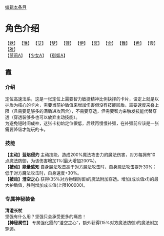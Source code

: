 [编辑本条目](https://github.com/GuguTown/Wiki/edit/main/char/index.md)
# 角色介绍
【[默](默.md)】   【[琳](琳.md)】   【[艾](艾.md)】   【[梦](梦.md)】   【[薇](薇.md)】   【[伊](伊.md)】
【[冥](冥.md)】   【[命](命.md)】   【[舞](舞.md)】   【[希](希.md)】   【霞】   【[雅](雅.md)】      
【[萝莉A](萝莉A.md)】   【[少女A](少女A.md)】   【[御姐A](御姐A.md)】

## 霞
### 介绍
定位高速法系，这是一张定位上需要智力敏捷精神比例抉择的卡片，设定上就是以护盾为核心的卡片，需要当前护盾值来增加伤害但没有技能回盾，需要速度来叠上限（且需要足够多的满盾进攻回合），不需要穿透，但需要智力来触发技能代替穿透（穿透装够多也可以放弃主动技能）。   
为避免短时间成神，这张卡初始定位很低，后续再慢慢补强，在补强前应该是一张需要降级才能玩的卡。    
### 技能
**【主动】蓝焰侵灼** 主动技能，造成200%魔法攻击力的魔法伤害，对方每拥有10点魔法防御，为该伤害增加1%(最大增加200%)。   
**【被动】能量感知** 自身魔法攻击高于对方魔法攻击时，自身魔法攻击提升30%；低于对方魔法攻击时，自身速度+30%。   
**【被动】澄空之心** 获得(35%对方物理防御)的魔法附加穿透。增加(成长值x1)的最大护盾值，胜利增加成长值(上限100000)。   
### 专属神秘装备
**清澄长杖**   
坚强有什么用？坚强只会承受更多的痛苦！  
**【神秘属性】** 专属强化霞的“澄空之心”，额外获得(15%对方魔法防御)的魔法附加穿透。
